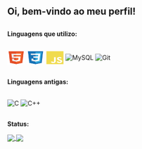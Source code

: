 ## Oi, bem-vindo ao meu perfil!

<!--
🔭 Atualmente, venho tabalhando em aprimorar meu conhecimento em programação
🌱 Atualmente, venho aprendendo com maior profundidade sobre WEB
-->
##

**Linguagens que utilizo:**

<div style="display: inline_block"><br>
  <img align="center" alt="HTML" height="30" width="40" src="https://raw.githubusercontent.com/devicons/devicon/master/icons/html5/html5-original.svg">
  <img align="center" alt="CSS" height="30" width="40" src="https://raw.githubusercontent.com/devicons/devicon/master/icons/css3/css3-original.svg">
  <img align="center" alt="JS" height="30" width="40" src="https://raw.githubusercontent.com/devicons/devicon/master/icons/javascript/javascript-plain.svg">
  <img align="center" alt="MySQL" height="30" width="30" src="https://cloud.githubusercontent.com/assets/6188052/20116784/b3124190-a5cb-11e6-9472-85f17f196023.png">
  <img align="center" alt="Git" height="30" width="30" src="https://raw.githubusercontent.com/jmnote/z-icons/master/svg/git.svg">
</div><br>

**Linguagens antigas:**

<div style="display: inline_block"><br>
  <img align="center" alt="C" height="30" width="40" src="https://raw.githubusercontent.com/jmnote/z-icons/master/svg/c.svg">
  <img align="center" alt="C++" height="30" width="40" src="https://raw.githubusercontent.com/jmnote/z-icons/master/svg/cpp.svg">
</div>

##

**Status:**

<a href="https://github.com/matheusncodello">
  <img height="180em" align="center" src="https://github-readme-stats.vercel.app/api/top-langs/?username=matheusncodello&title_color=b7bebe&icon_color=0329AB&text_color=e8eaea&bg_color=171515&hide_langs_below=1" />
</a>
<a href="https://github.com/matheusncodello">
  <img height="180em" align="center" src="https://github-readme-stats.vercel.app/api?username=matheusncodello&&show_icons=true&title_color=b7bebe&icon_color=0329AB&text_color=e8eaea&bg_color=171515" />
</a>
<!-- <img align="center" alt="MySQL" height="30" width="30" src="https://raw.githubusercontent.com/github/explore/80688e429a7d4ef2fca1e82350fe8e3517d3494d/topics/mysql/mysql.png"> -->
<!-- <code></code> -->
